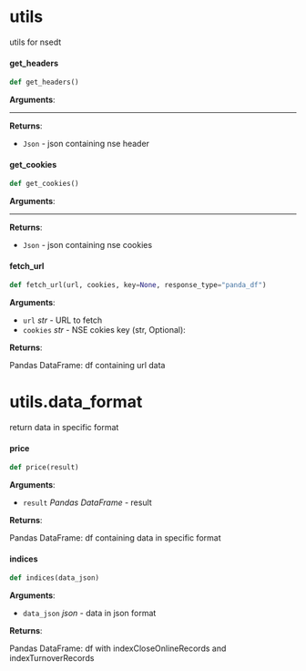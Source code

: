 # utils

utils for nsedt

<a id="utils.get_headers"></a>

#### get\_headers

```python
def get_headers()
```

**Arguments**:

  ---

**Returns**:

- `Json` - json containing nse header

<a id="utils.get_cookies"></a>

#### get\_cookies

```python
def get_cookies()
```

**Arguments**:

  ---

**Returns**:

- `Json` - json containing nse cookies

<a id="utils.fetch_url"></a>

#### fetch\_url

```python
def fetch_url(url, cookies, key=None, response_type="panda_df")
```

**Arguments**:

- `url` _str_ - URL to fetch
- `cookies` _str_ - NSE cokies
  key (str, Optional):

**Returns**:

  Pandas DataFrame: df containing url data

<a id="utils.data_format"></a>

# utils.data\_format

return data in specific format

<a id="utils.data_format.price"></a>

#### price

```python
def price(result)
```

**Arguments**:

- `result` _Pandas DataFrame_ - result

**Returns**:

  Pandas DataFrame: df containing data in specific format

<a id="utils.data_format.indices"></a>

#### indices

```python
def indices(data_json)
```

**Arguments**:

- `data_json` _json_ - data in json format

**Returns**:

  Pandas DataFrame: df with indexCloseOnlineRecords and indexTurnoverRecords

